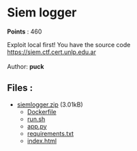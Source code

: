 # Siem logger
**Points** : 460

Exploit local first! You have the source code<br>https://siem.ctf.cert.unlp.edu.ar <br><br>Author: <b>puck</b>

## Files : 

 - [siemlogger.zip](./siemlogger.zip) (3.01kB)
   - [Dockerfile](./siemlogger/Dockerfile)
   - [run.sh](./siemlogger/run.sh)
   - [app.py](./siemlogger/server/app.py)
   - [requirements.txt](./siemlogger/server/requirements.txt)
   - [index.html](./siemlogger/server/templates/index.html)
